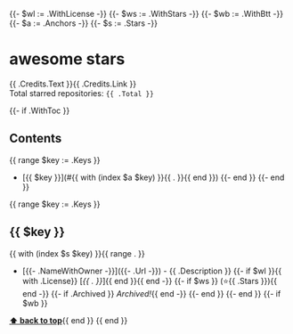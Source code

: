 {{- $wl := .WithLicense -}}
{{- $ws := .WithStars -}}
{{- $wb := .WithBtt -}}
{{- $a := .Anchors -}}
{{- $s := .Stars -}}
 # awesome stars
 
{{ .Credits.Text }}{{ .Credits.Link }}  
Total starred repositories: `{{ .Total }}`

{{- if .WithToc }}
## Contents
{{ range $key := .Keys }}
  - [{{ $key }}](#{{ with (index $a $key) }}{{ . }}{{ end }})
{{- end }}
{{- end }}


{{ range $key := .Keys }}
## {{ $key }}
{{ with (index $s $key) }}{{ range . }}
  - [{{- .NameWithOwner -}}]({{- .Url -}}) - {{ .Description }} 
{{- if $wl }}{{ with .License}} \[*{{ . }}*\]{{ end }}{{ end -}}
{{- if $ws }} (⭐️{{ .Stars }}){{ end -}}
{{- if .Archived }} *Archived!*{{ end -}}
{{- end }}
{{- end }}
{{- if $wb }} 

**[⬆ back to top](#contents)**{{ end }}
{{ end }}
